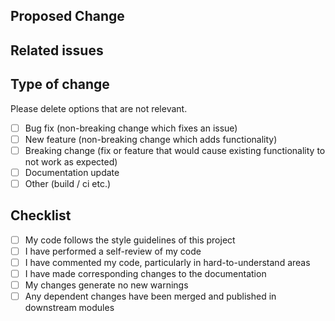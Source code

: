 <!--- Provide a general summary of your changes in the Title above. -->

## Proposed Change
<!--
Please include a summary of the change. Screenshots and / or videos can also be helpful if appropriate.

*** If you do not follow the project guidelines your PR will likely be closed without review.
*** If the change is breaking, it must be detailed what breaks and what users need to do to fix it
-->

## Related issues
<!--- This project only accepts pull requests related to open issues. -->
<!--- If suggesting a new feature or change, please discuss it in an issue first. -->
<!--- If fixing a bug, there should be an issue describing it with steps to reproduce. -->
<!--- Please link to the issue here. e.g. fixes #123 closes #123 -->

## Type of change

Please delete options that are not relevant.

- [ ] Bug fix (non-breaking change which fixes an issue)
- [ ] New feature (non-breaking change which adds functionality)
- [ ] Breaking change (fix or feature that would cause existing functionality to not work as expected)
- [ ] Documentation update
- [ ] Other (build / ci etc.)

## Checklist
<!--- Go over all the following points, and put an `x` in all the boxes that apply. -->

- [ ] My code follows the style guidelines of this project
- [ ] I have performed a self-review of my code
- [ ] I have commented my code, particularly in hard-to-understand areas
- [ ] I have made corresponding changes to the documentation
- [ ] My changes generate no new warnings
- [ ] Any dependent changes have been merged and published in downstream modules
